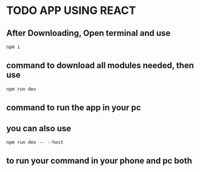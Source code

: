 # TODO APP USING REACT

## After Downloading, Open terminal and use
```
npm i
```
## command to download all modules needed, then use
```
npm run dev
```
## command to run the app in your pc

## you can also use
```
npm run dev -- --host
```
## to run your command in your phone and pc both
